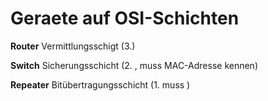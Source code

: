 Geraete auf OSI-Schichten
=========================

**Router**
Vermittlungsschigt (3.)

**Switch**
Sicherungsschicht (2. , muss MAC-Adresse kennen)

**Repeater**
Bitübertragungsschicht (1. muss )